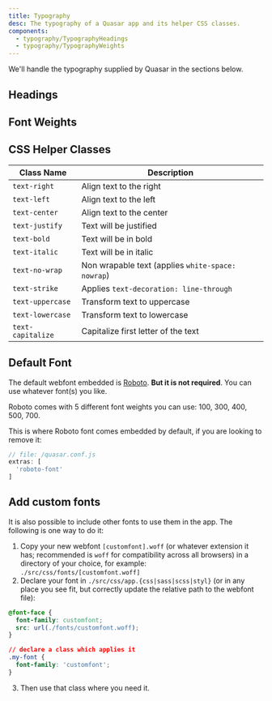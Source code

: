 ```yaml
---
title: Typography
desc: The typography of a Quasar app and its helper CSS classes.
components:
  - typography/TypographyHeadings
  - typography/TypographyWeights
---
```

We'll handle the typography supplied by Quasar in the sections below.

## Headings
<typography-headings />

## Font Weights
<typography-weights />

## CSS Helper Classes
| Class Name | Description |
| --- | --- |
| `text-right` | Align text to the right |
| `text-left` | Align text to the left |
| `text-center` | Align text to the center |
| `text-justify` | Text will be justified |
| `text-bold` | Text will be in bold |
| `text-italic` | Text will be in italic |
| `text-no-wrap` | Non wrapable text (applies `white-space: nowrap`) |
| `text-strike` | Applies `text-decoration: line-through` |
| `text-uppercase` | Transform text to uppercase |
| `text-lowercase` | Transform text to lowercase |
| `text-capitalize` | Capitalize first letter of the text |

## Default Font
The default webfont embedded is [Roboto](https://fonts.google.com/specimen/Roboto). **But it is not required**. You can use whatever font(s) you like.

Roboto comes with 5 different font weights you can use: 100, 300, 400, 500, 700.

This is where Roboto font comes embedded by default, if you are looking to remove it:

```js
// file: /quasar.conf.js
extras: [
  'roboto-font'
]
```

## Add custom fonts
It is also possible to include other fonts to use them in the app. The following is one way to do it:

1. Copy your new webfont `[customfont].woff` (or whatever extension it has; recommended is `woff` for compatibility across all browsers) in a directory of your choice, for example: `./src/css/fonts/[customfont.woff]`
2. Declare your font in `./src/css/app.{css|sass|scss|styl}` (or in any place you see fit, but correctly update the relative path to the webfont file):

```css
@font-face {
  font-family: customfont;
  src: url(./fonts/customfont.woff);
}

// declare a class which applies it
.my-font {
  font-family: 'customfont';
}
```

3. Then use that class where you need it.
